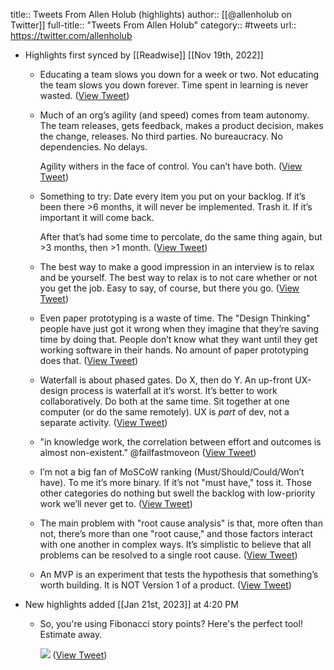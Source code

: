 title:: Tweets From Allen Holub (highlights)
author:: [[@allenholub on Twitter]]
full-title:: "Tweets From Allen Holub"
category:: #tweets
url:: https://twitter.com/allenholub

- Highlights first synced by [[Readwise]] [[Nov 19th, 2022]]
	- Educating a team slows you down for a week or two. Not educating the team slows you down forever. Time spent in learning is never wasted. ([View Tweet](https://twitter.com/allenholub/status/1134704667328335873))
	- Much of an org’s agility (and speed) comes from team autonomy. The team releases, gets feedback, makes a product decision, makes the change, releases. No third parties. No bureaucracy. No dependencies. No delays. 
	  
	  Agility withers in the face of control. You can’t have both. ([View Tweet](https://twitter.com/allenholub/status/1402430506948460547))
	- Something to try: Date every item you put on your backlog. If it’s been there >6 months, it will never be implemented. Trash it. If it’s important it will come back.
	  
	  After that’s had some time to percolate, do the same thing again, but >3 months, then >1 month. ([View Tweet](https://twitter.com/allenholub/status/1407160252517150729))
	- The best way to make a good impression in an interview is to relax and be yourself. The best way to relax is to not care whether or not you get the job. Easy to say, of course, but there you go. ([View Tweet](https://twitter.com/allenholub/status/1409670741432279041))
	- Even paper prototyping is a waste of time. The "Design Thinking" people have just got it wrong when they imagine that they’re saving time by doing that. People don’t know what they want until they get working software in their hands. No amount of paper prototyping does that. ([View Tweet](https://twitter.com/allenholub/status/1433832682832625664))
	- Waterfall is about phased gates. Do X, then do Y. An up-front UX-design process is waterfall at it’s worst. It’s better to work collaboratively. Do both at the same time. Sit together at one computer (or do the same remotely). UX is _part_ of dev, not a separate activity. ([View Tweet](https://twitter.com/allenholub/status/1433862642221780993))
	- "in knowledge work, the correlation between effort and outcomes is almost non-existent." @failfastmoveon ([View Tweet](https://twitter.com/allenholub/status/1439697710878052355))
	- I’m not a big fan of MoSCoW ranking (Must/Should/Could/Won’t have). To me it’s more binary. If it’s not "must have," toss it. Those other categories do nothing but swell the backlog with low-priority work we’ll never get to. ([View Tweet](https://twitter.com/allenholub/status/1442586641340801027))
	- The main problem with "root cause analysis" is that, more often than not, there’s more than one "root cause," and those factors interact with one another in complex ways. It’s simplistic to believe that all problems can be resolved to a single root cause. ([View Tweet](https://twitter.com/allenholub/status/1454867664657162240))
	- An MVP is an experiment that tests the hypothesis that something’s worth building. It is NOT Version 1 of a product. ([View Tweet](https://twitter.com/allenholub/status/1479181061938503688))
- New highlights added [[Jan 21st, 2023]] at 4:20 PM
	- So, you're using Fibonacci story points? Here's the perfect tool! Estimate away. 
	  
	  ![](https://pbs.twimg.com/media/Fm9EAQ5aAAEeWvm.jpg) ([View Tweet](https://twitter.com/allenholub/status/1616585599431118849))